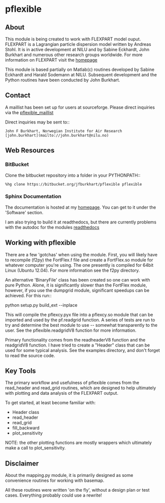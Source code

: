 # pflexible #

## About ##
This module is being created to work with FLEXPART model ouput. FLEXPART is a 
Lagrangian particle dispersion model written by Andreas Stohl. It is in 
active development at NILU and by Sabine Eckhardt, John Burkhart and numerous 
other research groups worldwide. For more information on FLEXPART visit the
[homepage](http://transport.nilu.no/flexpart "FLEXPART")

This module is based partially on Matlab(c) routines developed
by Sabine Eckhardt and Harald Sodemann at NILU. Subsequent development
and the Python routines have been conducted by John Burkhart.

## Contact ##

A maillist has been set up for users at sourceforge. Please direct inquiries via
the [pflexible_maillist](https://lists.sourceforge.net/lists/listinfo/pflexible-users)

Direct inquiries may be sent to::

	John F Burkhart, Norwegian Institute for Air Research
	[john.burkhart](mailto://john.burkhart@nilu.no)


## Web Resources ##

### BitBucket ###

Clone the bitbucket repository into a folder in your PYTHONPATH::

	%hg clone https://bitbucket.org/jfburkhart/pflexible pflexible

### Sphinx Documentation ###

The documentation is hosted at my
[homepage](http://niflheim.nilu.no/jfburkhart). You can get to it under the
'Software' section.

I am also trying to build it at readthedocs, but there are currently problems
with the autodoc for the modules [readthedocs](http://pflexible.readthedocs.org)


## Working with pflexible

There are a few 'gotchas' when using the module. First, you will likely
have to recompile (f2py) the FortFlex.f file and create a FortFlex.so module
for whatever computer you're using. The one presently is compiled for 
64bit Linux (Ubuntu 12.04). For more information see the f2py directory.

An alternative 'BinaryFile' class has been created so one can work with pure
Python. Alone, it is significantly slower than the FortFlex module, however,
if you use the dumpgrid module, significant speedups can be achieved. For this
run::

  python setup.py build_ext --inplace


This will compile the pflexcy.pyx file into a pflexcy.so module that can be
imported and used by the pf.readgrid function. A series of tests are run to try
and determine the best module to use -- somewhat transparently to the user. See
the pflexible.readgridV8 function for more information.

Primary functionality comes from the readheaderV8 function and the readgridV8
function. I have tried to create a "Header" class that can be used for some 
typical analysis. See the examples directory, and don't forget to read the
source code.

## Key Tools

The primary workflow and usefulness of pflexible comes from the read_header and read_grid
routines, which are designed to help ultimately with plotting and data analysis of
the FLEXPART output.

To get started, at least become familiar with:

* Header class
* read_header
* read_grid
* fill_backward
* plot_sensitivity

NOTE: the other plotting functions are mostly wrappers which
ultimately make a call to plot_sensitivity.

## Disclaimer

About the mapping.py module, it is primarily designed as some convenience 
routines for working with basemap.
        
All these routines were written 'on the fly', without a design plan
or test cases. Everything probably could use a rewrite!
        
        

